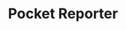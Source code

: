 ---
layout: tool
name: pocketreporter
title: Pocket Reporter
image: pocketreporter.png
external-url: http://pocketreporter.co.za/
logo: 
oneliner: A news editor in your pocket
opener: Pocket Reporter helps you be a better reporter by guiding you through the news gathering process
tool-info:
- bullet: Guides you through the news-gathering process
- bullet: Helps make sure you gather all the facts for your story
- bullet: All your information in one place, and can be emailed to yourself
slideshow:
- image: pr1.jpg
- image: pr2.jpg
creators:
- name: greg
external-creators:
- name: Raymond Joseph
  image: ray.jpg
  external-url: https://twitter.com/rayjoe
- name: Lion Summerbell
  image: lion.jpg
  external-url: https://twitter.com/LionSummerbell
- name: Peter Koen
  image: peter.jpg
  external-url: http://pondo.co
collaborators:
- name: Code for South Africa
  image: code4sa.png
  external-url: #
---